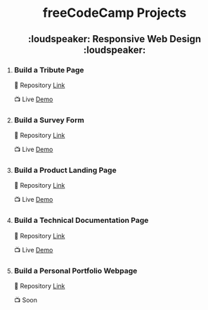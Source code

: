 <h1 align="center">freeCodeCamp Projects</h1>

<h2 align= "center">:loudspeaker: Responsive Web Design :loudspeaker:</h2>

1. ### Build a Tribute Page
     :link: Repository [Link](https://github.com/VanshSh/Tribute-Page-FreeCodeCamp)
    
     :tv:   Live [Demo](https://codepen.io/vanshsh/full/bGqLgzM) 

1. ### Build a Survey Form
     :link: Repository [Link](https://github.com/VanshSh/Survey-Form-FreeCodeCamp)
    
     :tv:   Live [Demo](https://codepen.io/vanshsh/full/GRWdjXy)

1. ### Build a Product Landing Page
     :link: Repository [Link](https://github.com/VanshSh/Landing-Page-FreeCodeCamp)
    
     :tv:   Live [Demo](https://codepen.io/vanshsh/full/bGqLgzM)

1. ### Build a Technical Documentation Page
     :link: Repository [Link](https://github.com/VanshSh/HTML-Form-Documentation-FreeCodeCamp)
    
     :tv:   Live [Demo](https://codepen.io/vanshsh/full/MWpRKWP) 

1. ### Build a Personal Portfolio Webpage
     :link: Repository [Link](https://github.com/VanshSh/Portfolio-FreeCodeCamp)
    
     :tv:   Soon 
